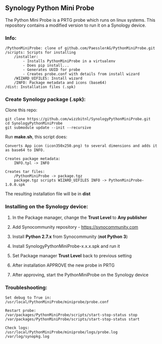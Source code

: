 ## Synology Python Mini Probe
The Python Mini Probe is a PRTG probe which runs on linux systems. This repository contains a modified version to run it on a Synology device.

### Info:

```
/PythonMiniProbe: clone of github.com/PaesslerAG/PythonMiniProbe.git
/scripts: Scripts for installing
	/installer:
		- Installs PythonMiniProbe in a virtualenv
		- Does pip install...
       	- Generates UUID for probe
		- Creates probe.conf with details from install wizard
	/WIZARD_UIFILES: Install wizard
	/INFO: Package metadata and icons (base64)
/dist: Installation files (.spk)
```

### Create Synology package (.spk):

Clone this repo:
```
git clone https://github.com/wizzbitnl/SynologyPythonMiniProbe.git
cd SynologyPythonMiniProbe
git submodule update --init --recursive
```


Run **make.sh**, this script does:

```
Converts App icon (icon350x250.png) to several dimensions and adds it as base64 to INFO.

Creates package metadata:
	INFO.tpl -> INFO
	
Creates tar files:
	/PythonMiniProbe -> package.tgz
    package.tgz scripts WIZARD_UIFILES INFO -> PythonMiniProbe-1.0.0.spk

```
The resulting installation file will be in **dist**

### Installing on the Synology device:

1. In the Package manager, change the **Trust Level** to **Any publisher**
2. Add Synocommunity repository - https://synocommunity.com
3. Install **Python 2.7.x**  from Synocommunity (**not Python 3**)
4. Install SynologyPythonMiniProbe-x.x.x.spk and run it
5. Set Package manager **Trust Level** back to previous setting

6. After installation APPROVE the new probe in PRTG
7. After approving, start the PythonMiniProbe on the Synology device


### Troubleshooting:
```
Set debug to True in:
/usr/local/PythonMiniProbe/miniprobe/probe.conf

Restart probe:
/var/packages/PythonMiniProbe/scripts/start-stop-status stop
/var/packages/PythonMiniProbe/scripts/start-stop-status start

Check logs:
/usr/local/PythonMiniProbe/miniprobe/logs/probe.log
/var/log/synopkg.log
```